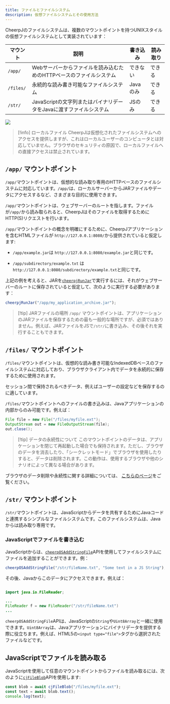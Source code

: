 ```yaml
---
title: ファイルとファイルシステム
description: 仮想ファイルシステムとその使用方法
---
```


CheerpJのファイルシステムは、複数のマウントポイントを持つUNIXスタイルの仮想ファイルシステムとして実装されています：

| マウント     | 説明                                                        | 書き込み     | 読み取り |
| --------- | ------------------------------------------------------------------ | --------- | ---- |
| `/app/`   | Webサーバーからファイルを読み込むためのHTTPベースのファイルシステム     | できない        | できる  |
| `/files/` | 永続的な読み書き可能なファイルシステム                                | Javaのみ | できる  |
| `/str/`   | JavaScriptの文字列またはバイナリデータをJavaに渡すファイルシステム | JSのみ   | できる  |

![](/docs/cheerpj3/assets/filesystem.png)

> [!info] ローカルファイル
> CheerpJは仮想化されたファイルシステムへのアクセスを提供しますが、これはローカルユーザーのコンピュータとは対応していません。ブラウザのセキュリティの原因で、ローカルファイルへの直接アクセスは禁止されています。

## `/app/` マウントポイント

`/app/`マウントポイントは、仮想的な読み取り専用のHTTPベースのファイルシステムに対応しています。`/app/`は、ローカルサーバーからJARファイルやデータにアクセスするなど、さまざまな目的に使用できます。

`/app/`マウントポイントは、ウェブサーバーのルートを指します。ファイルが`/app/`から読み取られると、CheerpJはそのファイルを取得するためにHTTP(S)リクエストを行います。

`/app/`マウントポイントの概念を明確にするために、CheerpJアプリケーションを含むHTMLファイルが `http://127.0.0.1:8080/`から提供されていると仮定します:

- `/app/example.jar`は `http://127.0.0.1:8080/example.jar`と同じです。

- `/app/subdirectory/example.txt` は `http://127.0.0.1:8080/subdirectory/example.txt`と同じです。

上記の例を考えると、JARを[`cheerpjRunJar`]で実行するには、それがウェブサーバーのルートに保存されていると仮定して、次のように実行する必要があります：

```js
cheerpjRunJar("/app/my_application_archive.jar");
```

> [!tip] JARファイルの場所
> `/app/` マウントポイントは、アプリケーションのJARファイルを保存するための最も一般的な場所ですが、必須ではありません。例えば、JARファイルをJSで`/str/`に書き込み、その後それを実行することもできます。

## `/files/` マウントポイント

`/files/`マウントポイントは、仮想的な読み書き可能なIndexedDBベースのファイルシステムに対応しており、ブラウザクライアント内でデータを永続的に保存するために使用されます。

セッション間で保持されるべきデータ、例えばユーザーの設定などを保存するのに適しています。

`/files/`マウントポイントへのファイルの書き込みは、Javaアプリケーションの内部からのみ可能です。例えば：

```java
File file = new File("/files/myfile.ext");
OutputStream out = new FileOutputStream(file);
out.close();
```

> [!tip] データの永続性について
> このマウントポイントのデータは、アプリケーションを閉じて再起動した場合でも保持されます。ただし、ブラウザのデータを消去したり、「シークレットモード」でブラウザを使用したりすると、データは削除されます。この動作は、使用するブラウザや他のシナリオによって異なる場合があります。

ブラウザのデータ削除や永続性に関する詳細については、 [こちらのページ](https://developer.mozilla.org/en-US/docs/Web/API/Storage_API/Storage_quotas_and_eviction_criteria#when_is_data_evicted)をご覧ください。

## `/str/` マウントポイント

`/str/`マウントポイントは、JavaScriptからデータを共有するためにJavaコードと連携するシンプルなファイルシステムです。このファイルシステムは、Javaからは読み取り専用です。

### JavaScriptでファイルを書き込む

JavaScriptからは、[`cheerpOSAddStringFile`]APIを使用してファイルシステムにファイルを追加することができます。例：

```js
cheerpOSAddStringFile("/str/fileName.txt", "Some text in a JS String");
```

その後、Javaからこのデータにアクセスできます。例えば：

```java

import java.io.FileReader;

...
FileReader f = new FileReader("/str/fileName.txt")
...

```

`cheerpOSAddStringFile`APIは、JavaScriptの`String`や`Uint8Array`と一緒に使用できます。`Uint8Array`は、Javaアプリケーションにバイナリデータを提供する際に役立ちます。例えば、HTML5の`<input type="file">`タグから選択されたファイルなどです。

## JavaScriptでファイルを読み取る

JavaScriptを使用して任意のマウントポイントからファイルを読み取るには、次のように[`cjFileBlob`]APIを使用します:

```js
const blob = await cjFileBlob("/files/myfile.ext");
const text = await blob.text();
console.log(text);
```

[`cjFileBlob`]: /docs/ja/reference/cjFileBlob
[`cheerpjRunJar`]: /docs/ja/reference/cheerpjRunJar
[`cheerpOSAddStringFile`]: /docs/ja/reference/cheerpOSAddStringFile
